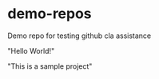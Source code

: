 # demo-repos
Demo repo for testing github cla assistance

"Hello World!"

"This is a sample project"

